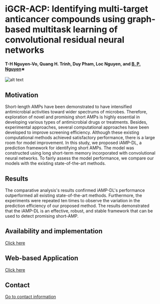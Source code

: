 # iGCR-ACP: Identifying multi-target anticancer compounds using graph-based multitask learning of convolutional residual neural networks
#### T-H Nguyen-Vo, Quang H. Trinh, Duy Pham, Loc Nguyen, and [B. P. Nguyen](https://homepages.ecs.vuw.ac.nz/~nguyenb5/about.html)∗

![alt text](https://github.com/mldlproject/2022-iGCR-ACP/blob/main/iGCR_APC_DL_abs.svg)

## Motivation
Short-length AMPs have been demonstrated to have intensified antimicrobial activities toward wider spectrums of microbes. Therefore, 
exploration of novel and promising short AMPs is highly essential in developing various types of antimicrobial drugs or treatments. 
Besides, experimental approaches, several computational approaches have been developed to improve screening efficiency. Although these 
existing computational methods achieved satisfactory performance, there is a large room for model improvement. In this study, we proposed 
iAMP-DL, a prediction framework for identifying short AMPs. The model was constructed using long short-term memory incorporated with 
convolutional neural networks. To fairly assess the model performance, we compare our models with the existing state-of-the-art methods.

## Results
The comparative analysis's results confirmed iAMP-DL's performance outperformed all existing state-of-the-art methods. Furthermore, the experiments 
were repeated ten times to observe the variation in the prediction efficiency of our proposed method. The results demonstrated that the iAMP-DL is 
an effective, robust, and stable framework that can be used to detect promising short-AMP.


## Availability and implementation
[Click here](https://github.com/quangnhbk/antimicrobialpeptides)

## Web-based Application
[Click here](http://45.117.83.253/problem_amp)

## Contact 
[Go to contact information](https://homepages.ecs.vuw.ac.nz/~nguyenb5/contact.html)
